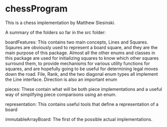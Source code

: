 # chessProgram
This is a chess implementation by Matthew Slesinski.

A summary of the folders so far in the src folder:

boardFeatures:
This contains two main concepts, Lines and Squares. Sqaures are obviously used to represent a board square, and they are the main purpose of this package. Almost all the other enums and classes in this package are used for initializing squares to know which other squares surround them, to provide mechanisms for various utility functions for squares, and are hopefully going to be useful for determining legal moves down the road. File, Rank, and the two diagonal enum types all implement the Line interface. Direction is also an important enum

pieces:
These contain what will be both piece implementations and a useful way of simplifying piece comparisons using an enum.

representation:
This contains useful tools that define a representation of a board

immutableArrayBoard:
The first of the possible actual implementations.


